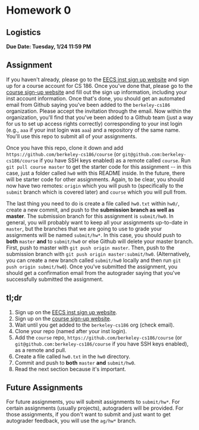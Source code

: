 # Homework 0

## Logistics
**Due Date: Tuesday, 1/24 11:59 PM**

## Assignment

If you haven't already, please go to the [EECS inst sign up website](http://inst.eecs.berkeley.edu/webacct) and sign up for a course account for CS 186. Once you've done that, please go to the [course sign-up website](http://cs186-reg.herokuapp.com/) and fill out the sign up information, including your inst account information. Once that's done, you should get an automated email from Github saying you've been added to the `berkeley-cs186` organization. Please accept the invitation through the email. Now within the organization, you'll find that you've been added to a Github team (just a way for us to set up access rights correctly) corresponding to your inst login (e.g., `aaa` if your inst login was `aaa`) and a repository of the same name. You'll use this repo to submit all of your assignments.

Once you have this repo, clone it down and add `https://github.com/berkeley-cs186/course` (or `git@github.com:berkeley-cs186/course` if you have SSH keys enabled) as a remote called `course`. Run `git pull course master` to get the starter code for this assignment -- in this case, just a folder called `hw0` with this README inside. In the future, there will be starter code for other assignments. Again, to be clear, you should now have two remotes: `origin` which you will push to (specifically to the `submit` branch which is covered later) and `course` which you will pull from.

The last thing you need to do is create a file called `hw0.txt` within `hw0/`, create a new commit, and push to the **submission branch as well as master**. The submission branch for this assignment is `submit/hw0`. In general, you will probably want to keep all your assignments up-to-date in `master`, but the branches that we are going to use to grade your assignments will be named `submit/hw*`. In this case, you should push to **both** `master` **and** to `submit/hw0` or else Github will delete your master branch. First, push to master with `git push origin master`. Then, push to the submission branch with `git push origin master:submit/hw0`. (Alternatively, you can create a new branch called `submit/hw0` locally and then run `git push origin submit/hw0`). Once you've submitted the assignment, you should get a confirmation email from the autograder saying that you've successfully submitted the assignment.



## tl;dr
1. Sign up on the [EECS inst sign up website](http://inst.eecs.berkeley.edu/webacct).
2. Sign up on the [course sign-up website](http://cs186-reg.herokuapp.com/).
3. Wait until you get added to the `berkeley-cs186` org (check email).
4. Clone your repo (named after your inst login).
5. Add the `course` repo, `https://github.com/berkeley-cs186/course` (or `git@github.com:berkeley-cs186/course` if you have SSH keys enabled), as a remote and pull.
6. Create a file called `hw0.txt` in the `hw0` directory.
7. Commit and push to **both** `master` **and** `submit/hw0`.
8. Read the next section because it's important.

## Future Assignments

For future assignments, you will submit assignments to `submit/hw*`. For certain assignments (usually projects), autograders will be provided. For those assignments, if you don't want to submit and just want to get autograder feedback, you will use the `ag/hw*` branch.
